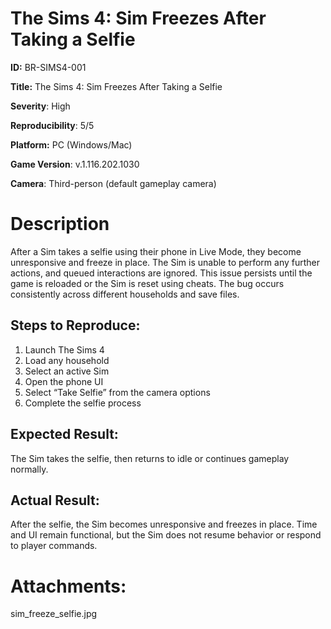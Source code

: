 # The Sims 4: Sim Freezes After Taking a Selfie

**ID:** BR-SIMS4-001

**Title:** The Sims 4: Sim Freezes After Taking a Selfie

**Severity**: High

**Reproducibility**: 5/5

**Platform:** PC (Windows/Mac) 

**Game Version**: v.1.116.202.1030

**Camera**: Third-person (default gameplay camera)

# Description

After a Sim takes a selfie using their phone in Live Mode, they become unresponsive and freeze in place. The Sim is unable to perform any further actions, and queued interactions are ignored. This issue persists until the game is reloaded or the Sim is reset using cheats. The bug occurs consistently across different households and save files.

## Steps to Reproduce:
1. Launch The Sims 4  
2. Load any household  
3. Select an active Sim  
4. Open the phone UI  
5. Select “Take Selfie” from the camera options  
6. Complete the selfie process  

## Expected Result:
The Sim takes the selfie, then returns to idle or continues gameplay normally.

## Actual Result:
After the selfie, the Sim becomes unresponsive and freezes in place. Time and UI remain functional, but the Sim does not resume behavior or respond to player commands.

# Attachments:

sim_freeze_selfie.jpg

